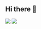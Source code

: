 ## Hi there 👋

![](https://komarev.com/ghpvc/?username=itmanvn&abbreviated=false)
![](https://hit.yhype.me/github/profile?account_id=103136)

<!--
**itmanvn/itmanvn** is a ✨ _special_ ✨ repository because its `README.md` (this file) appears on your GitHub profile.

Here are some ideas to get you started:

- 🔭 I’m currently working on ...
- 🌱 I’m currently learning ...
- 👯 I’m looking to collaborate on ...
- 🤔 I’m looking for help with ...
- 💬 Ask me about ...
- 📫 How to reach me: ...
- 😄 Pronouns: ...
- ⚡ Fun fact: ...
-->
